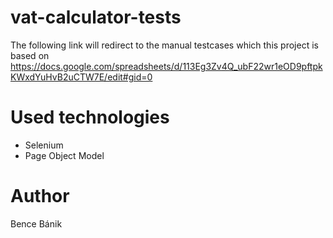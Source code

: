 # vat-calculator-tests

The following link will redirect to the manual testcases which this project is based on
https://docs.google.com/spreadsheets/d/113Eg3Zv4Q_ubF22wr1eOD9pftpkKWxdYuHvB2uCTW7E/edit#gid=0

# Used technologies

- Selenium
- Page Object Model

# Author

Bence Bánik
